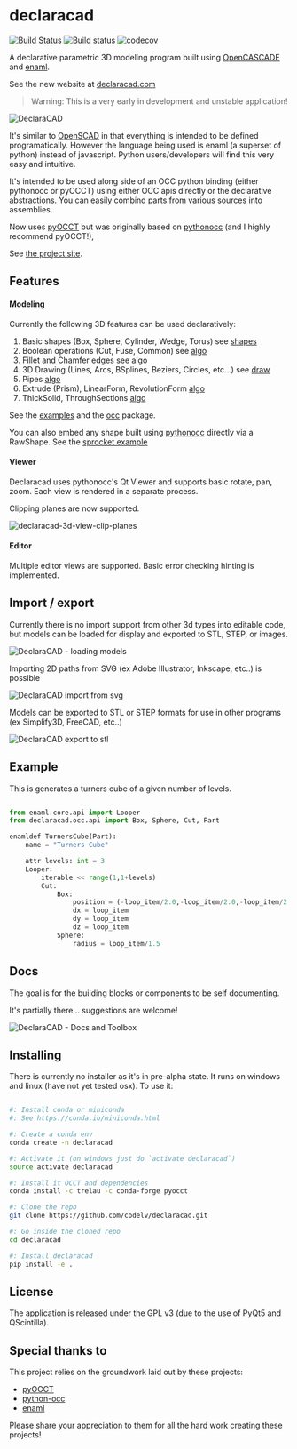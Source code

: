 # declaracad

[![Build Status](https://travis-ci.org/codelv/declaracad.svg?branch=master)](https://travis-ci.org/codelv/declaracad)
[![Build status](https://ci.appveyor.com/api/projects/status/ke9hminkgevkyquc?svg=true)](https://ci.appveyor.com/project/frmdstryr/declaracad)
[![codecov](https://codecov.io/gh/codelv/declaracad/branch/master/graph/badge.svg)](https://codecov.io/gh/codelv/declaracad)

A declarative parametric 3D modeling program built using [OpenCASCADE](https://github.com/LaughlinResearch/pyOCCT)
and [enaml](https://github.com/nucleic/enaml/).


See the new website at [declaracad.com](https://declaracad.com)

> Warning: This is a very early in development and unstable application!


![DeclaraCAD](https://user-images.githubusercontent.com/380158/43459223-d3ddf346-949a-11e8-8b3c-efe60e88818c.gif)

It's similar to [OpenSCAD](http://www.openscad.org/)
in that everything is intended to be defined programatically. However the
language being used is enaml (a superset of python) instead of javascript.
Python users/developers will find this very easy and intuitive.

It's intended to be used along side of an OCC python binding (either pythonocc or pyOCCT)
using either OCC apis directly or the declarative abstractions. You can easily
combind parts from various sources into assemblies.

Now uses [pyOCCT](https://github.com/LaughlinResearch/pyOCCT) but was originally
based on [pythonocc](https://github.com/tpaviot/pythonocc-core) (and I highly recommend pyOCCT!),


See [the project site](https://declaracad.com/).


## Features

#### Modeling

Currently the following 3D features can be used declaratively:

1. Basic shapes (Box, Sphere, Cylinder, Wedge, Torus) see [shapes](declaracad/occ/shape.py)
2. Boolean operations (Cut, Fuse, Common) see [algo](declaracad/occ/algo.py)
3. Fillet and Chamfer edges see [algo](declaracad/occ/algo.py)
4. 3D Drawing (Lines, Arcs, BSplines, Beziers, Circles, etc...) see [draw](declaracad/occ/draw.py)
5. Pipes [algo](declaracad/occ/algo.py)
6. Extrude (Prism), LinearForm, RevolutionForm [algo](declaracad/occ/algo.py)
7. ThickSolid, ThroughSections [algo](declaracad/occ/algo.py)

See the [examples](examples) and the [occ](declaracad/occ/) package.

You can also embed any shape built using [pythonocc](https://github.com/tpaviot/pythonocc-core) directly via a RawShape. See the [sprocket example](https://github.com/codelv/declaracad/blob/master/examples/sprocket.enaml)


#### Viewer

Declaracad uses pythonocc's Qt Viewer and supports basic rotate, pan, zoom.
Each view is rendered in a separate process.

Clipping planes are now supported.

![declaracad-3d-view-clip-planes](https://user-images.githubusercontent.com/380158/44884230-84e61100-ac88-11e8-8bba-3ebd30941371.gif)

#### Editor

Multiple editor views are supported. Basic error checking hinting is implemented.

## Import / export


Currently there is no import support from other 3d types into editable code,
but models can be loaded for display and exported to STL, STEP, or images.

![DeclaraCAD - loading models](https://user-images.githubusercontent.com/380158/34421112-4fcd664e-ebdb-11e7-8f75-ae7c2354dfa7.gif)

Importing 2D paths from SVG (ex Adobe Illustrator, Inkscape, etc..) is possible

![DeclaraCAD import from svg](https://user-images.githubusercontent.com/380158/34210286-5db22d4a-e563-11e7-9b86-6c2f5db73c96.gif)

Models can be exported to STL or STEP formats for use in other programs (ex Simplify3D, FreeCAD, etc..)

![DeclaraCAD export to stl](https://user-images.githubusercontent.com/380158/34184975-d911c43c-e4f0-11e7-88ca-b52e6557ae83.gif)

## Example

This is generates a turners cube of a given number of levels.

```python

from enaml.core.api import Looper
from declaracad.occ.api import Box, Sphere, Cut, Part

enamldef TurnersCube(Part):
    name = "Turners Cube"

    attr levels: int = 3
    Looper:
        iterable << range(1,1+levels)
        Cut:
            Box:
                position = (-loop_item/2.0,-loop_item/2.0,-loop_item/2.0)
                dx = loop_item
                dy = loop_item
                dz = loop_item
            Sphere:
                radius = loop_item/1.5

```

## Docs

The goal is for the building blocks or components to be self documenting.

It's partially there... suggestions are welcome!

![DeclaraCAD - Docs and Toolbox](https://user-images.githubusercontent.com/380158/34372327-d55d057a-eaa1-11e7-97dc-b95f97511f00.gif)

## Installing

There is currently no installer as it's in pre-alpha state. It runs on windows and linux
(have not yet tested osx). To use it:

```bash

#: Install conda or miniconda
#: See https://conda.io/miniconda.html

#: Create a conda env
conda create -n declaracad

#: Activate it (on windows just do `activate declaracad`)
source activate declaracad

#: Install it OCCT and dependencies
conda install -c trelau -c conda-forge pyocct

#: Clone the repo
git clone https://github.com/codelv/declaracad.git

#: Go inside the cloned repo
cd declaracad

#: Install declaracad
pip install -e .

```


## License

The application is released under the GPL v3 (due to the use of PyQt5 and QScintilla).

## Special thanks to

This project relies on the groundwork laid out by these projects:

- [pyOCCT](https://github.com/LaughlinResearch/pyOCCT)
- [python-occ](https://github.com/tpaviot/pythonocc)
- [enaml](https://github.com/nucleic/enaml)

Please share your appreciation to them for all the hard work creating these projects!
